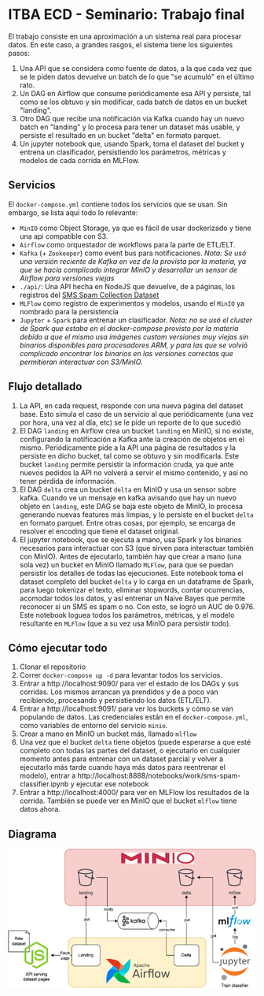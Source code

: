 # ITBA ECD - Seminario: Trabajo final

El trabajo consiste en una aproximación a un sistema real para procesar datos. En este caso, a grandes rasgos, el sistema tiene los siguientes pasos:
1. Una API que se considera como fuente de datos, a la que cada vez que se le piden datos devuelve un batch de lo que "se acumuló" en el último rato.
2. Un DAG en Airflow que consume periódicamente esa API y persiste, tal como se los obtuvo y sin modificar, cada batch de datos en un bucket "landing".
3. Otro DAG que recibe una notificación via Kafka cuando hay un nuevo batch en "landing" y lo procesa para tener un dataset más usable, y persiste el resultado en un bucket "delta" en formato parquet.
4. Un jupyter notebook que, usando Spark, toma el dataset del bucket y entrena un clasificador, persistiendo los parámetros, métricas y modelos de cada corrida en MLFlow.

## Servicios

El `docker-compose.yml` contiene todos los servicios que se usan. Sin embargo, se lista aquí todo lo relevante:
- `MinIO` como Object Storage, ya que es fácil de usar dockerizado y tiene una api compatible con S3.
- `Airflow` como orquestador de workflows para la parte de ETL/ELT.
- `Kafka` (+ `Zookeeper`) como event bus para notificaciones. _Nota: Se usó una versión reciente de Kafka en vez de la provista por la materia, ya que se hacía complicado integrar MinIO y desarrollar un sensor de Airflow para versiones viejas_
- `./api/`: Una API hecha en NodeJS que devuelve, de a páginas, los registros del [SMS Spam Collection Dataset](https://www.kaggle.com/datasets/uciml/sms-spam-collection-dataset)
- `MLFlow` como registro de experimentos y modelos, usando el `MinIO` ya nombrado para la persistencia
- `Jupyter` + `Spark` para entrenar un clasificador. _Nota: no se usó el cluster de Spark que estaba en el docker-compose provisto por la materia debido a que el mismo usa imágenes custom versiones muy viejas sin binarios disponibles para procesadores ARM, y para las que se volvió complicado encontrar los binarios en las versiones correctas que permitieran interactuar con S3/MinIO._

## Flujo detallado

1. La API, en cada request, responde con una nueva página del dataset base. Esto simula el caso de un servicio al que periódicamente (una vez por hora, una vez al día, etc) se le pide un reporte de lo que sucedió
2. El DAG `landing` en Airflow crea un bucket `landing` en MinIO, si no existe, configurando la notificación a Kafka ante la creación de objetos en el mismo. Periódicamente pide a la API una página de resultados y la persiste en dicho bucket, tal como se obtuvo y sin modificarla. Este bucket `landing` permite persistir la información cruda, ya que ante nuevos pedidos la API no volverá a servir el mismo contenido, y así no tener pérdida de información.
3. El DAG `delta` crea un bucket `delta` en MinIO y usa un sensor sobre kafka. Cuando ve un mensaje en kafka avisando que hay un nuevo objeto en `landing`, este DAG se baja este objeto de MinIO, lo procesa generando nuevas features más limpias, y lo persiste en el bucket `delta` en formato parquet. Entre otras cosas, por ejemplo, se encarga de resolver el encoding que tiene el dataset original.
4. El jupyter notebook, que se ejecuta a mano, usa Spark y los binarios necesarios para interactuar con S3 (que sirven para interactuar también con MinIO). Antes de ejecutarlo, también hay que crear a mano (una sola vez) un bucket en MinIO llamado `MLFlow`, para que se puedan persistir los detalles de todas las ejecuciones. Este notebook toma el dataset completo del bucket `delta` y lo carga en un dataframe de Spark, para luego tokenizar el texto, eliminar stopwords, contar ocurrencias, acomodar todos los datos, y así entrenar un Naive Bayes que permite reconocer si un SMS es spam o no. Con esto, se logró un AUC de 0.976. Este notebook loguea todos los parámetros, métricas, y el modelo resultante en `MLFlow` (que a su vez usa MinIO para persistir todo).

## Cómo ejecutar todo

1. Clonar el repositorio
2. Correr `docker-compose up -d` para levantar todos los servicios.
3. Entrar a http://localhost:9090/ para ver el estado de los DAGs y sus corridas. Los mismos arrancan ya prendidos y de a poco van recibiendo, procesando y persistiendo los datos (ETL/ELT).
4. Entrar a http://localhost:9091/ para ver los buckets y cómo se van populando de datos. Las credenciales están en el `docker-compose.yml`, como variables de entorno del servicio `minio`.
5. Crear a mano en MinIO un bucket más, llamado `mlflow`
6. Una vez que el bucket `delta` tiene objetos (puede esperarse a que esté completo con todas las partes del dataset, o ejecutarlo en cualquier momento antes para entrenar con un dataset parcial y volver a ejecutarlo más tarde cuando haya más datos para reentrenar el modelo), entrar a http://localhost:8888/notebooks/work/sms-spam-classifier.ipynb y ejecutar ese notebook
7. Entrar a http://localhost:4000/ para ver en MLFlow los resultados de la corrida. También se puede ver en MinIO que el bucket `mlflow` tiene datos ahora.

## Diagrama

![diagrama](https://github.com/toblich/bigdata-workshop-es/raw/master/architecture.png)
